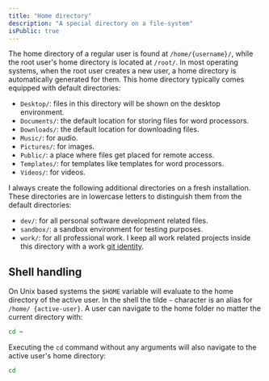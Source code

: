 ```yaml
---
title: "Home directory"
description: "A special directory on a file-system"
isPublic: true
---
```


The home directory of a regular user is found at `/home/{username}/`, while the
root user's home directory is located at `/root/`. In most operating systems,
when the root user creates a new user, a home directory is automatically
generated for them. This home directory typically comes equipped with default
directories:

* `Desktop/`: files in this directory will be shown on the desktop environment.
* `Documents/`: the default location for storing files for word processors.
* `Downloads/`: the default location for downloading files.
* `Music/`: for audio.
* `Pictures/`: for images.
* `Public/`: a place where files get placed for remote access.
* `Templates/`: for templates like templates for word processors.
* `Videos/`: for videos.

I always create the following additional directories on a fresh installation.
These directories are in lowercase letters to distinguish them from the default
directories:

* `dev/`: for all personal software development related files.
* `sandbox/`: a sandbox environment for testing purposes.
* `work/`: for all professional work. I keep all work related projects inside
  this directory with a work [git identity](/git-identities).

## Shell handling
On Unix based systems the `$HOME` variable will evaluate to the home directory
of the active user. In the shell the tilde `~` character is an alias for `/home/
{active-user}`. A user can navigate to the home folder no matter the current
directory with:

```sh
cd ~
```

Executing the `cd` command without any arguments will also navigate to the
active user's home directory:

```sh
cd
```
